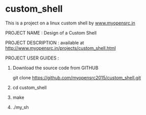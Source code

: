 # custom_shell
This is a project on a linux custom shell by www.myopensrc.in

PROJECT NAME : Design of a Custom Shell

PROJECT DESCRIPTION : available at http://www.myopensrc.in/projects/custom_shell.html

PROJECT USER GUIDES :

1. Download the source code from GITHUB

    git clone https://github.com/myopensrc2015/custom_shell.git

2. cd custom_shell

3. make

4. ./my_sh

